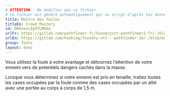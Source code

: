 ```yaml
---
# ATTENTION : Ne modifiez pas ce fichier
# Ce fichier est généré automatiquement par un script d'après les données du module Foundry VTT officiel et de sa traduction
title: Maître des foules
titleEn: Crowd Mastery
id: DR6vessIpXTLM6Xa
urlFr: https://gitlab.com/pathfinder-fr/foundryvtt-pathfinder2-fr/-/blob/master/data/feats/DR6vessIpXTLM6Xa.htm
urlEn: https://gitlab.com/hooking/foundry-vtt---pathfinder-2e/-/blob/master/packs/data/feats.db/crowd-mastery.json
group: feats
layout: dons
---
```

Vous utilisez la foule à votre avantage et détournez l’attention de votre ennemi vers de potentiels dangers cachés dans la masse.

Lorsque vous déterminez si votre ennemi est pris en tenaille, traitez toutes les cases occupées par la foule comme des cases occupées par un allié avec une portée au corps à corps de 1,5 m.


